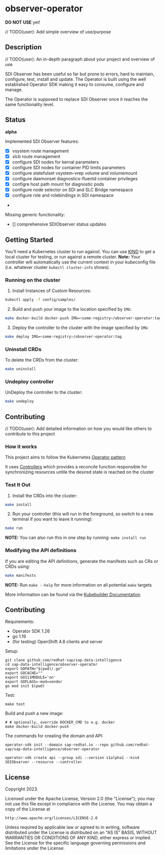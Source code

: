 # observer-operator
**DO NOT USE** yet!

// TODO(user): Add simple overview of use/purpose

## Description
// TODO(user): An in-depth paragraph about your project and overview of use

SDI Observer has been useful so far but prone to errors, hard to maintain, configure, test, install and update. The Operator is built using the well established Operator SDK making it easy to consume, configure and manage.

The Operator is supposed to replace SDI Observer once it reaches the same functionality level.

## Status

**alpha**

Implemented SDI Observer features:
- [x] vsystem route management
- [x] slcb route management
- [x] configure SDI nodes for kernal parameters
- [x] configure SDI nodes for container PID limits parameters
- [x] configure statefulset vsystem-vrep volume and volumemount
- [x] configure daemonset diagnostics-fluentd container privileges
- [x] configre host path mount for diagnostic pods
- [x] configure node selector on SDI and SLC Bridge namespace
- [x] configure role and rolebindings in SDI namespace
- 
Missing generic functionality:
- [] comprehensive SDIObserver status updates


## Getting Started
You’ll need a Kubernetes cluster to run against. You can use [KIND](https://sigs.k8s.io/kind) to get a local cluster for testing, or run against a remote cluster.
**Note:** Your controller will automatically use the current context in your kubeconfig file (i.e. whatever cluster `kubectl cluster-info` shows).

### Running on the cluster
1. Install Instances of Custom Resources:

```sh
kubectl apply -f config/samples/
```

2. Build and push your image to the location specified by `IMG`:
	
```sh
make docker-build docker-push IMG=<some-registry>/observer-operator:tag
```
	
3. Deploy the controller to the cluster with the image specified by `IMG`:

```sh
make deploy IMG=<some-registry>/observer-operator:tag
```

### Uninstall CRDs
To delete the CRDs from the cluster:

```sh
make uninstall
```

### Undeploy controller
UnDeploy the controller to the cluster:

```sh
make undeploy
```

## Contributing
// TODO(user): Add detailed information on how you would like others to contribute to this project

### How it works
This project aims to follow the Kubernetes [Operator pattern](https://kubernetes.io/docs/concepts/extend-kubernetes/operator/)

It uses [Controllers](https://kubernetes.io/docs/concepts/architecture/controller/) 
which provides a reconcile function responsible for synchronizing resources untile the desired state is reached on the cluster 

### Test It Out
1. Install the CRDs into the cluster:

```sh
make install
```

2. Run your controller (this will run in the foreground, so switch to a new terminal if you want to leave it running):

```sh
make run
```

**NOTE:** You can also run this in one step by running: `make install run`

### Modifying the API definitions
If you are editing the API definitions, generate the manifests such as CRs or CRDs using:

```sh
make manifests
```

**NOTE:** Run `make --help` for more information on all potential `make` targets

More information can be found via the [Kubebuilder Documentation](https://book.kubebuilder.io/introduction.html)

## Contributing

Requirements:
- Operator SDK 1.26
- go 1.19
- (for testing) OpenShift 4.8 clients and server

Setup:

    git clone github.com/redhat-sap/sap-data-intelligence
    cd sap-data-intelligence/observer-operator
    export GOPATH="$(pwd)/.go"
    export GOCACHE=""
    export GO111MODULE='on'
    export GOFLAGS=-mod=vendor
    go mod init $(pwd)

Test:

    make test

Build and push a new image:

    # # optionally, override DOCKER_CMD to e.g. docker
    make docker-build docker-push

The commands for creating the domain and API:

    operator-sdk init --domain sap-redhat.io --repo github.com/redhat-sap/sap-data-intelligence/observer-operator

    operator-sdk create api --group sdi --version v1alpha1 --kind SDIObserver --resource --controller 

## License

Copyright 2023.

Licensed under the Apache License, Version 2.0 (the "License");
you may not use this file except in compliance with the License.
You may obtain a copy of the License at

    http://www.apache.org/licenses/LICENSE-2.0

Unless required by applicable law or agreed to in writing, software
distributed under the License is distributed on an "AS IS" BASIS,
WITHOUT WARRANTIES OR CONDITIONS OF ANY KIND, either express or implied.
See the License for the specific language governing permissions and
limitations under the License.

